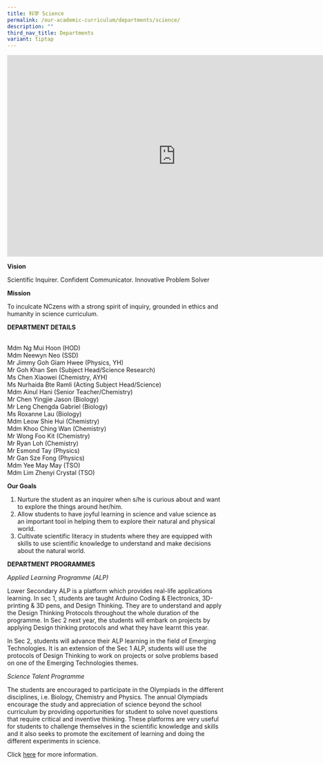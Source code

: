 ```yaml
---
title: 科学 Science
permalink: /our-academic-curriculum/departments/science/
description: ""
third_nav_title: Departments
variant: tiptap
---
```

<iframe allowfullscreen="true" height="467" width="780" frameborder="0" src="https://docs.google.com/presentation/d/e/2PACX-1vRSmc6PldOj9bSdiXPIlEj72ICfE-ODXOqYfdiRmWJKw_241Kie6fUn1AAafd0JWSU3QDkkp9_orSaQ/embed?start=true&amp;loop=true&amp;delayms=5000"></iframe>

**Vision**

Scientific Inquirer. Confident Communicator. Innovative Problem Solver
  

**Mission**

To inculcate NCzens with a strong spirit of inquiry, grounded in ethics and humanity in science curriculum.

**DEPARTMENT DETAILS**

<br>Mdm Ng Mui Hoon (HOD)
<br>Mdm Neewyn Neo (SSD)
<br>Mr Jimmy Goh Giam Hwee (Physics, YH)
<br>Mr Goh Khan Sen (Subject Head/Science Research)
<br>Ms Chen Xiaowei (Chemistry, AYH)
<br>Ms Nurhaida Bte Ramli (Acting Subject Head/Science)
<br>Mdm Ainul Hani (Senior Teacher/Chemistry)
<br>Mr Chen Yingjie Jason (Biology)
<br>Mr Leng Chengda Gabriel (Biology)
<br>Ms Roxanne Lau (Biology)
<br>Mdm Leow Shie Hui (Chemistry)
<br>Mdm Khoo Ching Wan (Chemistry)
<br>Mr Wong Foo Kit (Chemistry)
<br>Mr Ryan Loh (Chemistry)
<br>Mr Esmond Tay (Physics)
<br>Mr Gan Sze Fong (Physics)
<br>Mdm Yee May May (TSO)
<br>Mdm Lim Zhenyi Crystal (TSO)


**Our Goals**

1.  Nurture the student as an inquirer when s/he is curious about and want to explore the things around her/him.
2.  Allow students to have joyful learning in science and value science as an important tool in helping them to explore their natural and physical world.
3.  Cultivate scientific literacy in students where they are equipped with skills to use scientific knowledge to understand and make decisions about the natural world.

**DEPARTMENT PROGRAMMES**

_Applied Learning Programme (ALP)_

Lower Secondary ALP is a platform which provides real-life applications learning. In sec 1, students are taught Arduino Coding &amp; Electronics, 3D-printing &amp; 3D pens, and Design Thinking. They are to understand and apply the Design Thinking Protocols throughout the whole duration of the programme. In Sec 2 next year, the students will embark on projects by applying Design thinking protocols and what they have learnt this year.

In Sec 2, students will advance their ALP learning in the field of Emerging Technologies. It is an extension of the Sec 1 ALP, students will use the protocols of Design Thinking to work on projects or solve problems based on one of the Emerging Technologies themes.

_Science Talent Programme_

The students are encouraged to participate in the Olympiads in the different disciplines, i.e. Biology, Chemistry and Physics. The annual Olympiads encourage the study and appreciation of science beyond the school curriculum by providing opportunities for student to solve novel questions that require critical and inventive thinking. These platforms are very useful for students to challenge themselves in the scientific knowledge and skills and it also seeks to promote the excitement of learning and doing the different experiments in science.

  

Click&nbsp;[here](/our-talent-development/Department-Talent-Programmes/Science-Talent-Programme)&nbsp;for more information.
